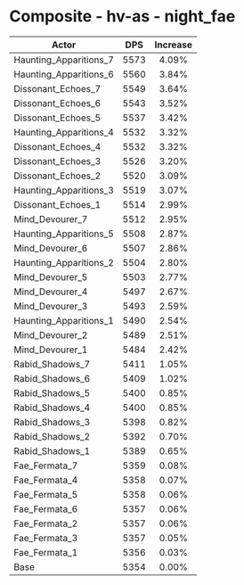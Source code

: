 # Composite - hv-as - night_fae
| Actor | DPS | Increase |
|---|:---:|:---:|
|Haunting_Apparitions_7|5573|4.09%|
|Haunting_Apparitions_6|5560|3.84%|
|Dissonant_Echoes_7|5549|3.64%|
|Dissonant_Echoes_6|5543|3.52%|
|Dissonant_Echoes_5|5537|3.42%|
|Haunting_Apparitions_4|5532|3.32%|
|Dissonant_Echoes_4|5532|3.32%|
|Dissonant_Echoes_3|5526|3.20%|
|Dissonant_Echoes_2|5520|3.09%|
|Haunting_Apparitions_3|5519|3.07%|
|Dissonant_Echoes_1|5514|2.99%|
|Mind_Devourer_7|5512|2.95%|
|Haunting_Apparitions_5|5508|2.87%|
|Mind_Devourer_6|5507|2.86%|
|Haunting_Apparitions_2|5504|2.80%|
|Mind_Devourer_5|5503|2.77%|
|Mind_Devourer_4|5497|2.67%|
|Mind_Devourer_3|5493|2.59%|
|Haunting_Apparitions_1|5490|2.54%|
|Mind_Devourer_2|5489|2.51%|
|Mind_Devourer_1|5484|2.42%|
|Rabid_Shadows_7|5411|1.05%|
|Rabid_Shadows_6|5409|1.02%|
|Rabid_Shadows_5|5400|0.85%|
|Rabid_Shadows_4|5400|0.85%|
|Rabid_Shadows_3|5398|0.82%|
|Rabid_Shadows_2|5392|0.70%|
|Rabid_Shadows_1|5389|0.65%|
|Fae_Fermata_7|5359|0.08%|
|Fae_Fermata_4|5358|0.07%|
|Fae_Fermata_5|5358|0.06%|
|Fae_Fermata_6|5357|0.06%|
|Fae_Fermata_2|5357|0.06%|
|Fae_Fermata_3|5357|0.05%|
|Fae_Fermata_1|5356|0.03%|
|Base|5354|0.00%|
